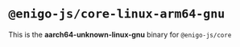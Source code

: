 # `@enigo-js/core-linux-arm64-gnu`

This is the **aarch64-unknown-linux-gnu** binary for `@enigo-js/core`
